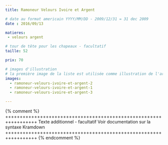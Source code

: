 ```yaml
---
title: Ramoneur Velours Ivoire et Argent

# date au format americain YYYY/MM/DD - 2009/12/31 = 31 dec 2009
date : 2016/09/13

matieres:
 - velours argent

# tour de tête pour les chapeaux - facultatif
taille: 52

prix: 70

# images d'illustration
# la première image de la liste est utilisée comme illustration de l'article dans les pages de listing.
images:
  - ramoneur-velours-ivoire-et-argent-2
  - ramoneur-velours-ivoire-et-argent-1
  - ramoneur-velours-ivoire-et-argent-3

---
```

{% comment %} +++++++++++++++++++++++++++++++++++++++++++++++++++++++++++++++++
              Texte additionnel - facultatif
              Voir documentation sur la syntaxe Kramdown
+++++++++++++++++++++++++++++++++++++++++++++++++++++++++++++++++ {% endcomment %}
